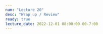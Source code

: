 ```yaml
---
num: "Lecture 20"
desc: "Wrap up / Review"
ready: true
lecture_date: 2022-12-01 08:00:00.00-7:00
---
```

